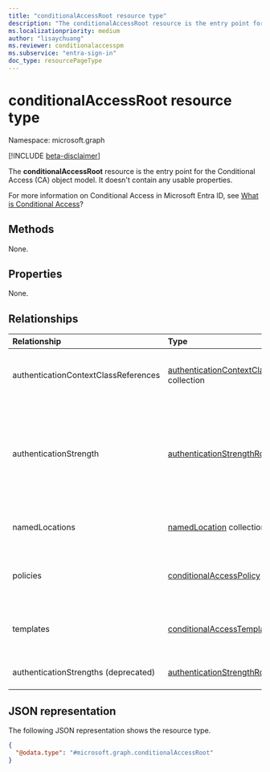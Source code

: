 ```yaml
---
title: "conditionalAccessRoot resource type"
description: "The conditionalAccessRoot resource is the entry point for the Conditional Access (CA) object model. It doesn't contain any usable properties."
ms.localizationpriority: medium
author: "lisaychuang"
ms.reviewer: conditionalaccesspm
ms.subservice: "entra-sign-in"
doc_type: resourcePageType
---
```


# conditionalAccessRoot resource type

Namespace: microsoft.graph

[!INCLUDE [beta-disclaimer](../../includes/beta-disclaimer.md)]

The **conditionalAccessRoot** resource is the entry point for the Conditional Access (CA) object model. It doesn't contain any usable properties.

For more information on Conditional Access in Microsoft Entra ID, see [What is Conditional Access](/azure/active-directory/conditional-access/overview)?

## Methods

None.

## Properties

None.

## Relationships

| Relationship | Type	|Description|
|:---------------|:--------|:----------|
|authenticationContextClassReferences|[authenticationContextClassReference](authenticationcontextclassreference.md) collection|Read-only. Nullable. Returns a collection of the specified authentication context class references.|
|authenticationStrength|[authenticationStrengthRoot](authenticationstrengthroot.md)|Defines the authentication strength policies, valid authentication method combinations, and authentication method mode details that can be required by a conditional access policy.|
|namedLocations|[namedLocation](namedlocation.md) collection| Read-only. Nullable. Returns a collection of the specified named locations.|
|policies|[conditionalAccessPolicy](conditionalaccesspolicy.md) collection| Read-only. Nullable. Returns a collection of the specified Conditional Access policies.|
|templates|[conditionalAccessTemplate](../resources/conditionalaccesstemplate.md) collection| Read-only. Nullable. Returns a collection of the specified Conditional Access templates.|
|authenticationStrengths (deprecated)|[authenticationStrengthRoot](authenticationstrengthroot.md)|**DEPRECATED**. See the **authenticationStrength** relationship instead.|

## JSON representation

The following JSON representation shows the resource type.

<!-- {
  "blockType": "resource",
  "@odata.type": "microsoft.graph.conditionalAccessRoot"
}-->

```json
{
  "@odata.type": "#microsoft.graph.conditionalAccessRoot"
}
```

<!-- uuid: 8fcb5dbc-d5aa-4681-8e31-b001d5168d79
2015-10-25 14:57:30 UTC -->
<!--
{
  "type": "#page.annotation",
  "description": "conditional access resource",
  "keywords": "",
  "section": "documentation",
  "tocPath": "",
  "suppressions": []
}
-->
